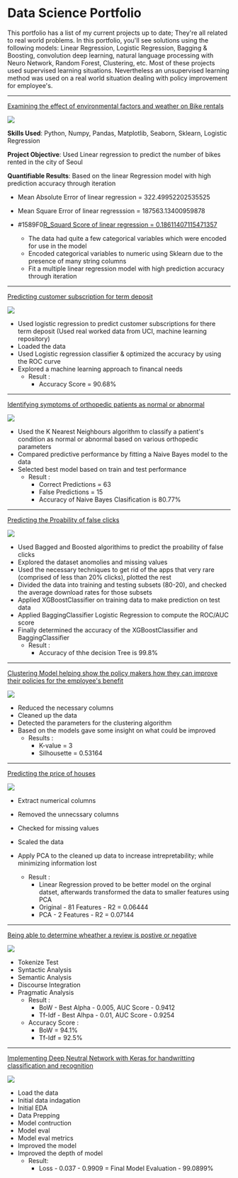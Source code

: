 # Data Science Portfolio

This portfolio has a list of my current projects up to date; They're all related to real world problems. In this portfolio, you'll see solutions using the following models: Linear Regression, Logistic Regression, Bagging & Boosting, convolution  deep learning, natural language processing with Neuro Network, Random Forest, Clustering, etc. Most of these projects used supervised learning situations. Nevertheless an unsupervised learning method was used on a real world situation dealing with policy improvement for employee's.

***

[Examining the effect of environmental factors and weather on Bike rentals](https://github.com/shyheim9294/ShyHeim-Gray.github.io/blob/master/Linear_Regression_Project.ipynb)

<img src="images/seoul-bikes.jpeg?raw=true"/>

<b>Skills Used</b>: Python, Numpy, Pandas, Matplotlib, Seaborn, Sklearn, Logistic Regression

<b>Project Objective</b>: Used Linear regression to predict the number of bikes rented in the city of Seoul

<b>Quantifiable Results</b>: Based on the linear Regression model with high prediction accuracy through iteration 
  - Mean Absolute Error of linear regression = 322.49952202535525
  - Mean Square Error of linear regresssion = 187563.13400959878
  - #1589F0[R_Squard Score of linear regression = 0.18611407115471357](https://github.com/shyheim9294/ShyHeim-Gray.github.io/blob/master/Linear_Regression_Project.ipynb)

    - The data had quite a few categorical variables which were encoded for use in the model
    - Encoded categorical variables to numeric using Sklearn due to the presence of many string columns
    - Fit a multiple linear regression model with high prediction accuracy through iteration


***

[Predicting customer subscription for term deposit](https://github.com/shyheim9294/ShyHeim-Gray.github.io/blob/master/Logistic%20Regression%20Projecttt.ipynb)

<img src="images/bank-logo.jpg?raw=true"/>

- Used logistic regression to predict customer subscriptions for there term deposit (Used real worked data from UCI, machine learning repository)
- Loaded the data
- Used Logistic regression classifier & optimized the accuracy by using the ROC curve
- Explored a machine learning approach to financal needs
    - Result : 
        - Accuracy Score = 90.68%
      
***

[Identifying symptoms of orthopedic patients as normal or abnormal](/https://github.com/shyheim9294/ShyHeim-Gray.github.io/blob/master/Knn_Nb_Project.ipynb)

<img src="images/knee-brace-ortho.png?raw=true"/>

- Used the K Nearest Neighbours algorithm to classify a patient's condition as normal or abnormal based on various orthopedic parameters
- Compared predictive performance by fitting a Naive Bayes model to the data
- Selected best model based on train and test performance
    - Result :
       - Correct Predictions = 63
       - False Predictions = 15
       - Accuracy of Naive Bayes Clasification is 80.77%

***

[Predicting the Proability of false clicks](https://github.com/shyheim9294/ShyHeim-Gray.github.io/blob/master/Bagging_Boosting_Projectt.ipynb)

<img src="images/Click-Mouse.jpg?raw=true"/>

- Used Bagged and Boosted algorithims to predict the proability of false clicks
- Explored the dataset anomolies and missing values
- Used the necessary techniques to get rid of the apps that very rare (comprised of less than 20% clicks), plotted the rest
- Divided the data into training and testing subsets (80-20), and checked the average download rates for those subsets
- Applied XGBoostClassifier on training data to make prediction on test data
- Applied BaggingClassifier Logistic Regression to compute the ROC/AUC score
- Finally determined the accuracy of the XGBoostClassifier and BaggingClassifier
    - Result : 
       - Accuracy of thhe decision Tree is 99.8%

***

[Clustering Model helping show the policy makers how they can improve their policies for the employee's benefit](https://github.com/shyheim9294/ShyHeim-Gray.github.io/blob/master/K_Means_Projectt.ipynb)

<img src="images/Kmeans-logo.jpg?raw=true"/>

- Reduced the necessary columns
- Cleaned up the data
- Detected the parameters for the clustering algorithm
- Based on the models gave some insight on what could be improved  
    - Results :
       - K-value = 3
       - Silhousette = 0.53164

***

[Predicting the price of houses](https://github.com/shyheim9294/ShyHeim-Gray.github.io/blob/master/PCA_Projectt.ipynb)

<img src="images/PCA-logo.jpg?raw=true"/>

- Extract numerical columns
- Removed the unnecssary columns
- Checked for missing values
- Scaled the data
- Apply PCA to the cleaned up data to increase intrepretability; while minimizing information lost
    
    - Result :
        - Linear Regression proved to be better model on the orginal datset, afterwards transformed the data to smaller features using PCA
        - Original - 81 Features - R2 = 0.06444
        - PCA - 2 Features - R2 = 0.07144
      

***

[Being able to determine wheather a review is postive or negative](https://github.com/shyheim9294/ShyHeim-Gray.github.io/blob/master/NLP%20Projecttt.ipynb)

<img src="images/NLP_Logo.jpg?raw=true"/>

- Tokenize Test
- Syntactic Analysis
- Semantic Analysis
- Discourse Integration
- Pragmatic Analysis
     - Result : 
        - BoW - Best Alpha - 0.005, AUC Score - 0.9412
        - Tf-Idf - Best Alhpa - 0.01, AUC Score - 0.9254
     - Accuracy Score :
        - BoW = 94.1%
        - Tf-Idf = 92.5%

***

[Implementing Deep Neutral Network with Keras for handwritting classification and recognition](https://github.com/shyheim9294/ShyHeim-Gray.github.io/blob/master/DNN%20Handwriting%20Recognition.ipynb)

<img src="images/Dnn_logo.jpeg?raw=true"/>

- Load the data
- Initial data indagation
- Initial EDA
- Data Prepping
- Model contruction
- Model eval
- Model eval metrics
- Improved the model
- Improved the depth of model
  - Result: 
    - Loss - 0.037 - 0.9909 = Final Model Evaluation - 99.0899%
        

